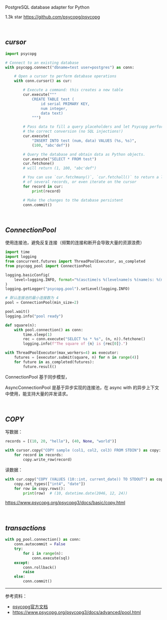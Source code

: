 
PostgreSQL database adapter for Python

1.3k star https://github.com/psycopg/psycopg


</br>

## _cursor_


```python
import psycopg

# Connect to an existing database
with psycopg.connect("dbname=test user=postgres") as conn:

    # Open a cursor to perform database operations
    with conn.cursor() as cur:

        # Execute a command: this creates a new table
        cur.execute("""
            CREATE TABLE test (
                id serial PRIMARY KEY,
                num integer,
                data text)
            """)

        # Pass data to fill a query placeholders and let Psycopg perform
        # the correct conversion (no SQL injections!)
        cur.execute(
            "INSERT INTO test (num, data) VALUES (%s, %s)",
            (100, "abc'def"))

        # Query the database and obtain data as Python objects.
        cur.execute("SELECT * FROM test")
        cur.fetchone()
        # will return (1, 100, "abc'def")

        # You can use `cur.fetchmany()`, `cur.fetchall()` to return a list
        # of several records, or even iterate on the cursor
        for record in cur:
            print(record)

        # Make the changes to the database persistent
        conn.commit()
```


</br>

## _ConnectionPool_

使用连接池，避免反复连接（频繁的连接和断开会导致大量的资源浪费）


```python
import time
import logging
from concurrent.futures import ThreadPoolExecutor, as_completed
from psycopg_pool import ConnectionPool

logging.basicConfig(
    level=logging.INFO, format="%(asctime)s %(levelname)s %(name)s: %(message)s"
)
logging.getLogger("psycopg.pool").setLevel(logging.INFO)

# 默认连接池的最小连接数为 4
pool = ConnectionPool(min_size=2) 

pool.wait()
logging.info("pool ready")

def square(n):
    with pool.connection() as conn:
        time.sleep(1)
        rec = conn.execute("SELECT %s * %s", (n, n)).fetchone()
        logging.info(f"The square of {n} is {rec[0]}.")

with ThreadPoolExecutor(max_workers=4) as executor:
    futures = [executor.submit(square, n) for n in range(4)]
    for future in as_completed(futures):
        future.result()
```


ConnectionPool 基于同步模型，

AsyncConnectionPool 是基于异步实现的连接池，在 async with 的异步上下文中使用，能支持大量的并发请求。




</br>

## _COPY_


写数据：

```python
records = [(10, 20, "hello"), (40, None, "world")]

with cursor.copy("COPY sample (col1, col2, col3) FROM STDIN") as copy:
    for record in records:
        copy.write_row(record)
```

读数据：

```python
with cur.copy("COPY (VALUES (10::int, current_date)) TO STDOUT") as copy:
    copy.set_types(["int4", "date"])
    for row in copy.rows():
        print(row)  # (10, datetime.date(2046, 12, 24))
```

https://www.psycopg.org/psycopg3/docs/basic/copy.html



</br>

## _transactions_


```python 
with pg_pool.connection() as conn:
    conn.autocommit = False
    try:
        for i in range(n):
            conn.execute(sql)
    except:
        conn.rollback()
        raise
    else:
        conn.commit()
```



---------

参考资料：
- [psycopg官方文档](https://www.psycopg.org/psycopg3/docs/basic/usage.html)
- https://www.psycopg.org/psycopg3/docs/advanced/pool.html